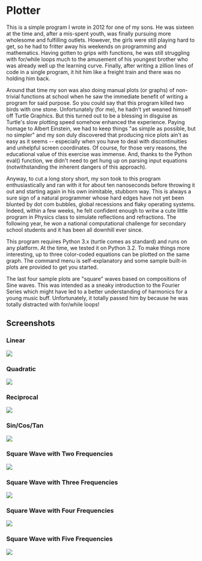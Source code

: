 # Plotter

This is a simple program I wrote in 2012 for one of my sons. He was sixteen at the time and, after a mis-spent youth, was finally pursuing more wholesome and fulfilling outlets. However, the girls were still playing hard to get, so he had to fritter away his weekends on programming and mathematics. Having gotten to grips with functions, he was still struggling with for/while loops much to the amusement of his youngest brother who was already well up the learning curve. Finally, after writing a zillion lines of code in a single program, it hit him like a freight train and there was no holding him back. 

Around that time my son was also doing manual plots (or graphs) of non-trivial functions at school when he saw the immediate benefit of writing a program for said purpose. So you could say that this program killed two birds with one stone. Unfortunately (for me), he hadn't yet weaned himself off Turtle Graphics. But this turned out to be a blessing in disguise as Turtle's slow plotting speed somehow enhanced the experience. Paying homage to Albert Einstein, we had to keep things "as simple as possible, but no simpler" and my son duly discovered that producing nice plots ain't as easy as it seems -- especially when you have to deal with discontinuities and unhelpful screen coordinates. Of course, for those very reasons, the educational value of this exercise was immense. And, thanks to the Python eval() function, we didn't need to get hung up on parsing input equations (notwithstanding the inherent dangers of this approach).

Anyway, to cut a long story short, my son took to this program enthusiastically and ran with it for about ten nanoseconds before throwing it out and starting again in his own inimitable, stubborn way. This is always a sure sign of a natural programmer whose hard edges have not yet been blunted by dot com bubbles, global recessions and flaky operating systems. Indeed, within a few weeks, he felt confident enough to writw a cute little program in Physics class to simulate reflections and refractions. The following year, he won a national computational challenge for secondary school students and it has been all downhill ever since.

This program requires Python 3.x (turtle comes as standard) and runs on any platform. At the time, we tested it on Python 3.2. To make things more interesting, up to three color-coded equations can be plotted on the same graph. The command menu is self-explanatory and some sample built-in plots are provided to get you started.

The last four sample plots are "square" waves based on compositions of Sine waves. This was intended as a sneaky introduction to the Fourier Series which might have led to a better understanding of harmonics for a young music buff. Unfortunately, it totally passed him by because he was totally distracted with for/while loops!    

## Screenshots

### Linear

![](/Linear.jpg)

### Quadratic

![](/Quadratic.jpg)

### Reciprocal

![](/Reciprocal.jpg)

### Sin/Cos/Tan

![](/SinCosTan.jpg)

### Square Wave with Two Frequencies

![](/SquareWave2.jpg)

### Square Wave with Three Frequencies

![](/SquareWave3.jpg)

### Square Wave with Four Frequencies

![](/SquareWave4.jpg)

### Square Wave with Five Frequencies

![](/SquareWave5.jpg)
